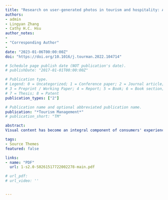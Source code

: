 ```yaml
---
title: "Research on user-generated photos in tourism and hospitality: A systematic review and way forward. Tourism"
authors:
- admin
- Lingyan Zhang
- Cathy H.C. Hsu
author_notes:
- 
- "Corresponding Author"
- 
date: "2023-01-06T00:00:00Z"
doi: "https://doi.org/10.1016/j.tourman.2022.104714"

# Schedule page publish date (NOT publication's date).
# publishDate: "2017-01-01T00:00:00Z"

# Publication type.
# Legend: 0 = Uncategorized; 1 = Conference paper; 2 = Journal article;
# 3 = Preprint / Working Paper; 4 = Report; 5 = Book; 6 = Book section;
# 7 = Thesis; 8 = Patent
publication_types: ["2"]

# Publication name and optional abbreviated publication name.
publication: "*Tourism Management*"
# publication_short: "TM"

abstract: 
Visual content has become an integral component of consumers' experience sharing. People increasingly search for visual content posted by others prior to making purchase decisions. This work adopts a systematic review methodology to examine user-generated photo–related tourism and hospitality research published in academic journals between 2006 and 2021 by topics, methods, and theoretical underpinnings. The 106 articles analyzed fall under four themes: 1) motivation for photo sharing; 2) tourists' destination image perception; 3) tourists’ spatiotemporal behavior; and 4) impact of user-generated photos. Analytical methods have progressed in their abilities to collect, process, and analyze large volumes of imagery data. Techniques range from traditional manual qualitative content–semiotic analysis to advanced spatial analysis and artificial intelligence–based quantitative approaches. Theoretical development has varied topically given the descriptive nature of research questions in some domains. A multi-dimensional framework is developed to offer a holistic view of the progress, limitation, and future directions for user-generated photo research.

tags:
- Source Themes
featured: false

links:
- name: "PDF"
  url: 1-s2.0-S0261517722002278-main.pdf

# url_pdf: 
# url_video: ''


---
```


